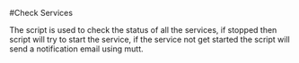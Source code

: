 #Check Services

The script is used to check the status of all the services, if stopped then script will try to start the service, if the service not get started the script will send a notification email using mutt.

